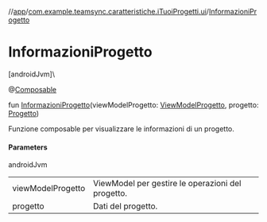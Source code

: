 //[app](../../index.md)/[com.example.teamsync.caratteristiche.iTuoiProgetti.ui](index.md)/[InformazioniProgetto](-informazioni-progetto.md)

# InformazioniProgetto

[androidJvm]\

@[Composable](https://developer.android.com/reference/kotlin/androidx/compose/runtime/Composable.html)

fun [InformazioniProgetto](-informazioni-progetto.md)(viewModelProgetto: [ViewModelProgetto](../com.example.teamsync.caratteristiche.iTuoiProgetti.data.viewModel/-view-model-progetto/index.md), progetto: [Progetto](../com.example.teamsync.caratteristiche.iTuoiProgetti.data.model/-progetto/index.md))

Funzione composable per visualizzare le informazioni di un progetto.

#### Parameters

androidJvm

| | |
|---|---|
| viewModelProgetto | ViewModel per gestire le operazioni del progetto. |
| progetto | Dati del progetto. |
